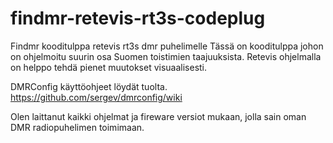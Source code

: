 # findmr-retevis-rt3s-codeplug
Findmr kooditulppa retevis rt3s dmr puhelimelle
Tässä on kooditulppa johon on ohjelmoitu suurin osa Suomen toistimien taajuuksista.
Retevis ohjelmalla on helppo tehdä pienet muutokset visuaalisesti.

DMRConfig käyttöohjeet löydät tuolta.
https://github.com/sergev/dmrconfig/wiki

Olen laittanut kaikki ohjelmat ja fireware versiot mukaan, jolla sain oman DMR radiopuhelimen toimimaan.
